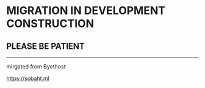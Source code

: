 # MIGRATION IN DEVELOPMENT CONSTRUCTION
## PLEASE BE PATIENT
---
mirgated from Byethost

https://sobaht.ml
